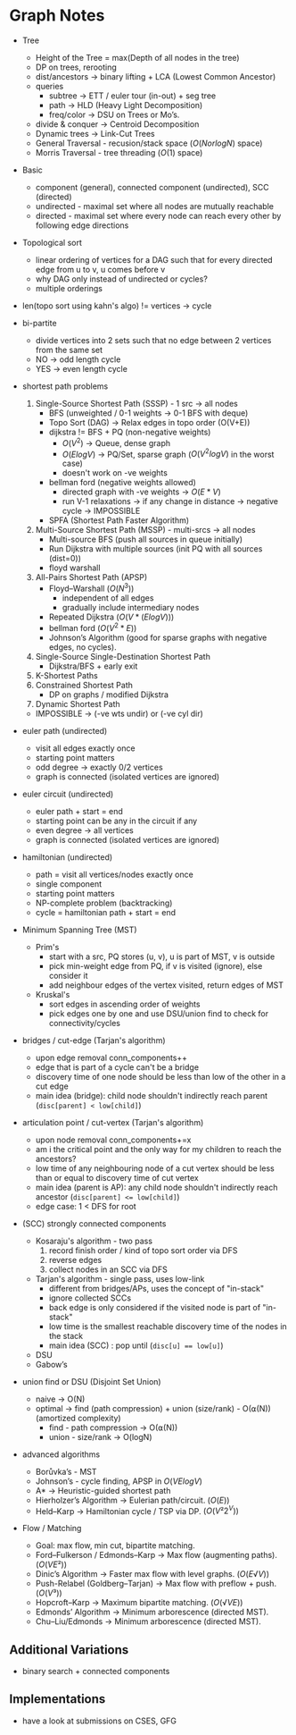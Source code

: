 # Graph Notes

- Tree
  - Height of the Tree = max(Depth of all nodes in the tree)
  - DP on trees, rerooting
  - dist/ancestors -> binary lifting + LCA (Lowest Common Ancestor)
  - queries
    - subtree -> ETT / euler tour (in-out) + seg tree
    - path -> HLD (Heavy Light Decomposition)
    - freq/color → DSU on Trees or Mo’s.
  - divide & conquer -> Centroid Decomposition
  - Dynamic trees → Link-Cut Trees
  - General Traversal - recusion/stack space ($O(N or logN)$ space)
  - Morris Traversal - tree threading ($O(1)$ space)

- Basic
  - component (general), connected component (undirected), SCC (directed)
  - undirected - maximal set where all nodes are mutually reachable
  - directed - maximal set where every node can reach every other by following edge directions

- Topological sort
  - linear ordering of vertices for a DAG such that for
    every directed edge from u to v, u comes before v
  - why DAG only instead of undirected or cycles?
  - multiple orderings

- len(topo sort using kahn's algo) != vertices -> cycle

- bi-partite
  - divide vertices into 2 sets such that no edge between 2 vertices from the same set
  - NO -> odd length cycle
  - YES -> even length cycle

- shortest path problems
  1. Single-Source Shortest Path (SSSP) - 1 src → all nodes
     - BFS (unweighted / 0-1 weights → 0-1 BFS with deque)
     - Topo Sort (DAG) → Relax edges in topo order (O(V+E))
     - dijkstra != BFS + PQ (non-negative weights)
       - $O(V ^ 2)$ -> Queue, dense graph
       - $O(E logV)$ -> PQ/Set, sparse graph ($O(V ^ 2 logV)$ in the worst case)
       - doesn't work on -ve weights
     - bellman ford (negative weights allowed)
       - directed graph with -ve weights -> $O(E * V)$
       - run V-1 relaxations → if any change in distance → negative cycle → IMPOSSIBLE
     - SPFA (Shortest Path Faster Algorithm)
  2. Multi-Source Shortest Path (MSSP) - multi-srcs → all nodes
     - Multi-source BFS (push all sources in queue initially)
     - Run Dijkstra with multiple sources (init PQ with all sources (dist=0))
     - floyd warshall
  3. All-Pairs Shortest Path (APSP)
     - Floyd–Warshall $(O(N ^ 3))$
       - independent of all edges
       - gradually include intermediary nodes
     - Repeated Dijkstra $(O(V * (E log V)))$
     - bellman ford $(O(V ^ 2 * E))$
     - Johnson’s Algorithm (good for sparse graphs with negative edges, no cycles).
  4. Single-Source Single-Destination Shortest Path
     - Dijkstra/BFS + early exit
  5. K-Shortest Paths
  6. Constrained Shortest Path
     - DP on graphs / modified Dijkstra
  7. Dynamic Shortest Path
  - IMPOSSIBLE -> (-ve wts undir) or (-ve cyl dir)

- euler path (undirected)
  - visit all edges exactly once
  - starting point matters
  - odd degree -> exactly 0/2 vertices
  - graph is connected (isolated vertices are ignored)

- euler circuit (undirected)
  - euler path + start = end
  - starting point can be any in the circuit if any
  - even degree -> all vertices
  - graph is connected (isolated vertices are ignored)

- hamiltonian (undirected)
  - path = visit all vertices/nodes exactly once
  - single component
  - starting point matters
  - NP-complete problem (backtracking)
  - cycle = hamiltonian path + start = end

- Minimum Spanning Tree (MST)
  - Prim's
    - start with a src, PQ stores (u, v), u is part of MST, v is outside
    - pick min-weight edge from PQ, if v is visited (ignore), else consider it
    - add neighbour edges of the vertex visited, return edges of MST
  - Kruskal's
    - sort edges in ascending order of weights
    - pick edges one by one and use DSU/union find to check for connectivity/cycles

- bridges / cut-edge (Tarjan's algorithm)
  - upon edge removal conn_components++
  - edge that is part of a cycle can't be a bridge
  - discovery time of one node should be less than low of the other in a cut edge
  - main idea (bridge): child node shouldn't indirectly reach parent (`disc[parent] < low[child]`)

- articulation point / cut-vertex (Tarjan's algorithm)
  - upon node removal conn_components+=x
  - am i the critical point and the only way for my children to reach the ancestors?
  - low time of any neighbouring node of a cut vertex should be
    less than or equal to discovery time of cut vertex
  - main idea (parent is AP): any child node shouldn't indirectly reach ancestor (`disc[parent] <= low[child]`)
  - edge case: 1 < DFS for root

- (SCC) strongly connected components
  - Kosaraju's algorithm - two pass
    1. record finish order / kind of topo sort order via DFS
    2. reverse edges
    3. collect nodes in an SCC via DFS
  - Tarjan's algorithm - single pass, uses low-link
    - different from bridges/APs, uses the concept of "in-stack"
    - ignore collected SCCs
    - back edge is only considered if the visited node is part of "in-stack"
    - low time is the smallest reachable discovery time of the nodes in the stack
    - main idea (SCC) : pop until (`disc[u] == low[u]`)
  - DSU
  - Gabow’s

- union find or DSU (Disjoint Set Union)
  - naive -> O(N)
  - optimal -> find (path compression) + union (size/rank) - O(⍺(N)) (amortized complexity)
    - find - path compression -> O(⍺(N))
    - union - size/rank -> O(logN)

- advanced algorithms
  - Borůvka’s - MST
  - Johnson’s - cycle finding, APSP in $O(VE logV)$
  - A* → Heuristic-guided shortest path
  - Hierholzer’s Algorithm → Eulerian path/circuit. $(O(E))$
  - Held–Karp → Hamiltonian cycle / TSP via DP. $(O(V² 2^V))$

- Flow / Matching
  - Goal: max flow, min cut, bipartite matching.
  - Ford–Fulkerson / Edmonds–Karp → Max flow (augmenting paths). $(O(VE²))$
  - Dinic’s Algorithm → Faster max flow with level graphs. $(O(E√V))$
  - Push-Relabel (Goldberg–Tarjan) → Max flow with preflow + push. $(O(V³))$
  - Hopcroft–Karp → Maximum bipartite matching. $(O(√V E))$
  - Edmonds’ Algorithm → Minimum arborescence (directed MST).
  - Chu–Liu/Edmonds → Minimum arborescence (directed MST).

## Additional Variations

- binary search + connected components

## Implementations

- have a look at submissions on CSES, GFG
